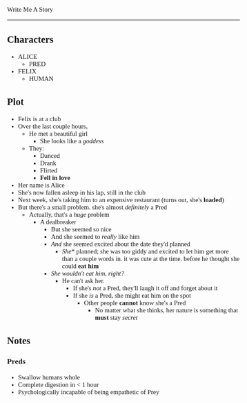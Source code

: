 <style>
	body {
		font-size: 15px;
		font-family: Verdana;
	};
</style>

Write Me A Story
****************
Characters
----------
- ALICE
	- PRED
- FELIX
	- HUMAN

Plot
----
- Felix is at a club
- Over the last couple hours,
	- He met a beautiful girl
		- She looks like a _goddess_
	- They:
		- Danced
		- Drank
		- Flirted
		- __Fell in love__
- Her name is Alice
- She's now fallen asleep in his lap, still in the club
- Next week, she's taking him to an expensive restaurant (turns out, she's __loaded__)
- But there's a small problem. she's almost _definitely_ a Pred
	- Actually, that's a _huge_ problem
		- A dealbreaker
			- But she seemed so nice
			- And she seemed to _really_ like him
			- _And_ she seemed excited about the date they'd planned
				- _She_* planned; she was too giddy and excited to let him get more than a couple words in. it was cute at the time. before he thought she could __eat him__
			- _She wouldn't eat him, right?_
				- He can't ask her.
					- If she's _not_ a Pred, they'll laugh it off and forget about it
					- If she _is_ a Pred, she might eat him on the spot
						- Other people __cannot__ know she's a Pred
							- No matter what she thinks, her nature is something that __must__ stay _secret_

Notes
-----
### Preds
- Swallow humans whole
- Complete digestion in < 1 hour
- Psychologically incapable of being empathetic of Prey